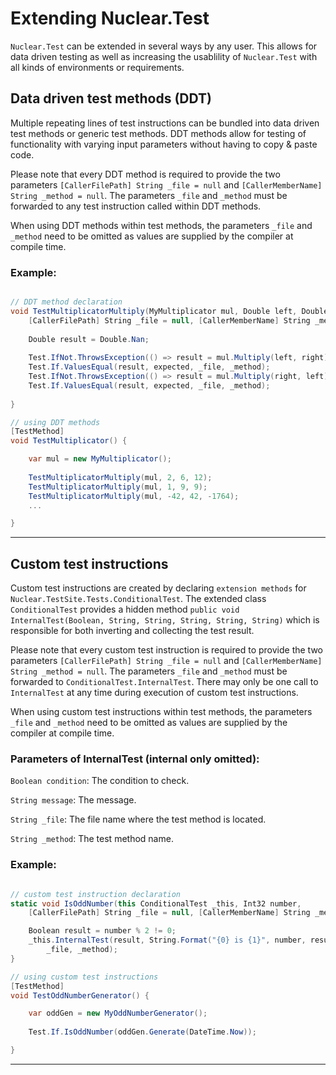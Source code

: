 # Extending Nuclear.Test
`Nuclear.Test` can be extended in several ways by any user.
This allows for data driven testing as well as increasing the usablility of `Nuclear.Test` with all kinds of environments or requirements.

## Data driven test methods (DDT)
Multiple repeating lines of test instructions can be bundled into data driven test methods or generic test methods.
DDT methods allow for testing of functionality with varying input parameters without having to copy & paste code.

Please note that every DDT method is required to provide the two parameters `[CallerFilePath] String _file = null` and `[CallerMemberName] String _method = null`.
The parameters `_file` and `_method` must be forwarded to any test instruction called within DDT methods.

When using DDT methods within test methods, the parameters `_file` and `_method` need to be omitted as values are supplied by the compiler at compile time.

### Example:
```csharp

// DDT method declaration
void TestMultiplicatorMultiply(MyMultiplicator mul, Double left, Double right, Double expected,
    [CallerFilePath] String _file = null, [CallerMemberName] String _method = null) {
    
    Double result = Double.Nan;
    
    Test.IfNot.ThrowsException(() => result = mul.Multiply(left, right), out Exception ex, _file, _method);
    Test.If.ValuesEqual(result, expected, _file, _method);
    Test.IfNot.ThrowsException(() => result = mul.Multiply(right, left), out ex, _file, _method);
    Test.If.ValuesEqual(result, expected, _file, _method);
    
}

// using DDT methods
[TestMethod]
void TestMultiplicator() {

    var mul = new MyMultiplicator();
    
    TestMultiplicatorMultiply(mul, 2, 6, 12);
    TestMultiplicatorMultiply(mul, 1, 9, 9);
    TestMultiplicatorMultiply(mul, -42, 42, -1764);
    ...

}
```
---

## Custom test instructions
Custom test instructions are created by declaring `extension methods` for `Nuclear.TestSite.Tests.ConditionalTest`.
The extended class `ConditionalTest` provides a hidden method `public void InternalTest(Boolean, String, String, String, String, String)` which is responsible for both inverting and collecting the test result.

Please note that every custom test instruction is required to provide the two parameters `[CallerFilePath] String _file = null` and `[CallerMemberName] String _method = null`.
The parameters `_file` and `_method` must be forwarded to `ConditionalTest.InternalTest`.
There may only be one call to `InternalTest` at any time during execution of custom test instructions.

When using custom test instructions within test methods, the parameters `_file` and `_method` need to be omitted as values are supplied by the compiler at compile time.

### Parameters of InternalTest (internal only omitted):
`Boolean condition`: The condition to check.

`String message`: The message.

`String _file`: The file name where the test method is located.

`String _method`: The test method name.

### Example:
```csharp

// custom test instruction declaration
static void IsOddNumber(this ConditionalTest _this, Int32 number,
    [CallerFilePath] String _file = null, [CallerMemberName] String _method = null) {

    Boolean result = number % 2 != 0;
    _this.InternalTest(result, String.Format("{0} is {1}", number, result ? "odd" : "even"),
        _file, _method);
}

// using custom test instructions
[TestMethod]
void TestOddNumberGenerator() {

    var oddGen = new MyOddNumberGenerator();
    
    Test.If.IsOddNumber(oddGen.Generate(DateTime.Now));

}
```
---
